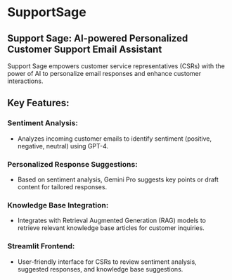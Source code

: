 # SupportSage

## Support Sage: AI-powered Personalized Customer Support Email Assistant

Support Sage empowers customer service representatives (CSRs) with the power of AI to personalize email responses and enhance customer interactions.

## Key Features:

### Sentiment Analysis: 
- Analyzes incoming customer emails to identify sentiment (positive, negative, neutral) using GPT-4.

### Personalized Response Suggestions: 
- Based on sentiment analysis, Gemini Pro suggests key points or draft content for tailored responses.

### Knowledge Base Integration:
- Integrates with Retrieval Augmented Generation (RAG) models to retrieve relevant knowledge base articles for customer inquiries.

### Streamlit Frontend: 
- User-friendly interface for CSRs to review sentiment analysis, suggested responses, and knowledge base suggestions.
